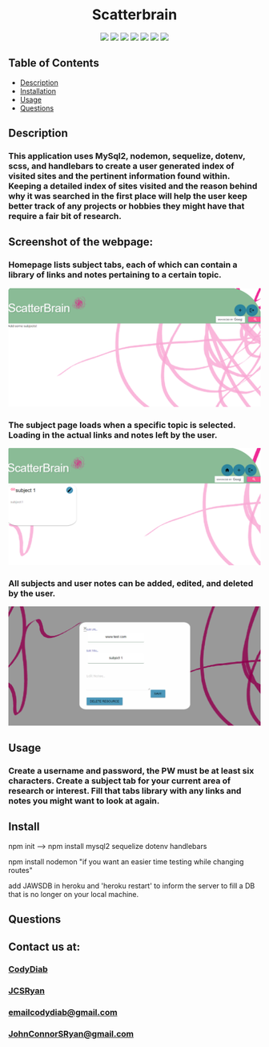 <h1 align="center">Scatterbrain</h1>

<p align="center">
<img src="https://img.shields.io/badge/Javascript-brightgreen"/>
<img src="https://img.shields.io/badge/Mysql-red"/>
<img src="https://img.shields.io/badge/Node.js-success"/>
<img src="https://img.shields.io/badge/Sequelize-blue"/>  
<img src="https://img.shields.io/badge/Insomnia-orange"/>
<img src="https://img.shields.io/badge/Handlebars-purple"/>
<img src="https://img.shields.io/badge/PRs-welcome-brightgreen.svg?style=flat-square">
</p>



## Table of Contents
- [Description](#description)
- [Installation](#install)
- [Usage](#usage)
- [Questions](#questions)

## Description
### This application uses MySql2, nodemon, sequelize, dotenv, scss, and handlebars to create a user generated index of visited sites and the pertinent information found within. Keeping a detailed index of sites visited and the reason behind why it was searched in the first place will help the user keep better track of any projects or hobbies they might have that require a fair bit of research. 

## Screenshot of the webpage:
### Homepage lists subject tabs, each of which can contain a library of links and notes pertaining to a certain topic.
![](2020-07-02-02-33-35.png)

### The subject page loads when a specific topic is selected. Loading in the actual links and notes left by the user.
![](2020-07-02-02-34-23.png)

### All subjects and user notes can be added, edited, and deleted by the user.
![](2020-07-02-02-34-44.png)

## Usage
### Create a username and password, the PW must be at least six characters. Create a subject tab for your current area of research or interest. Fill that tabs library with any links and notes you might want to look at again.


## Install
npm init  --> npm install mysql2 sequelize dotenv handlebars


npm install nodemon "if you want an easier time testing while changing routes"


add JAWSDB in heroku and 'heroku restart' to inform the server to fill a DB that is no longer on your local machine. 

## Questions
## Contact us at:
### [CodyDiab](https://github.com/CodyDiab)
### [JCSRyan](https://github.com/jcsryan)
### emailcodydiab@gmail.com
### JohnConnorSRyan@gmail.com
